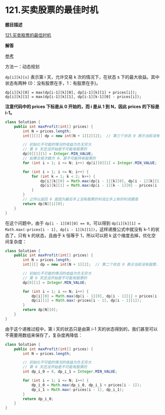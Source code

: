 # 121.买卖股票的最佳时机

**题目描述**

[121.买卖股票的最佳时机](https://leetcode-cn.com/problems/best-time-to-buy-and-sell-stock/)

**解答**

[参考](https://leetcode-cn.com/problems/best-time-to-buy-and-sell-stock-with-cooldown/solution/yi-ge-fang-fa-tuan-mie-6-dao-gu-piao-wen-ti-by-lab/)

方法一：动态规划

`dp[i][k][s]` 表示第 i 天，允许交易 k 次的情况下，在状态 s 下的最大收益。其中状态有两种 {0：没有股票在手，1：有股票在手}。

```
dp[i][k][0] = max(dp[i-1][k][0], dp[i-1][k][1] + prices[i]);
dp[i][k][1] = max(dp[i-1][k][1], dp[i-1][k-1][0] - prices[i]);
```

**注意代码中的 prices 下标是从 0 开始的，而 i 是从 1 到 N，因此 prices 的下标是 i-1。**

```java
class Solution {
    public int maxProfit(int[] prices) {
        int N = prices.length;
        int[][][] dp = new int[N + 1][2][2];  // 第三个状态 0 表示当前没有股票，1 表示当前有股票

        // 初始化不可能的情况的收益为负无穷大
        // 第 0 天还没开始是不可能有股票的
        dp[0][1][1] = Integer.MIN_VALUE;
        // 如果交易次数为 0，是不可能持有股票的
        for (int i = 1; i <= N; i++) dp[i][0][1] = Integer.MIN_VALUE;

        for (int i = 1; i <= N; i++) {
            for (int k = 1; k < 2; k++) {
                dp[i][k][0] = Math.max(dp[i - 1][k][0], dp[i - 1][k][1] + prices[i - 1]);
                dp[i][k][1] = Math.max(dp[i - 1][k - 1][0] - prices[i - 1], dp[i - 1][k][1]);
            }
        }
        // 之所以返回 0 是因为最后手上没有股票的利润比手上有的利润要高
        return dp[N][1][0];
    }
}
```

在这个问题中，由于 `dp[i - 1][0][0] == 0`，可以得到 `dp[i][k][1] = Math.max(-prices[i - 1], dp[i - 1][k][1])`，这样递推公式中就没有 k-1 的状态了，只有 k 的状态，且由于 k 恒等于 1，所以可以把 k 这个维度去掉，优化空间复杂度：

```java
class Solution {
    public int maxProfit(int[] prices) {
        int N = prices.length;
        int[][] dp = new int[N + 1][2];  // 第二个状态 0 表示当前没有股票，1 表示当前有股票

        // 初始化不可能的情况的收益为负无穷大
        // 第 0 天还没开始是不可能有股票的
        dp[0][1] = Integer.MIN_VALUE;

        for (int i = 1; i <= N; i++) {
            dp[i][0] = Math.max(dp[i - 1][0], dp[i - 1][1] + prices[i - 1]);
            dp[i][1] = Math.max(-prices[i - 1], dp[i - 1][1]);
        }
        return dp[N][0];
    }
}
```

由于这个递推过程中，第 i 天的状态只是由第 i-1 天的状态得到的，我们甚至可以不需要用数组来保存了，复杂度再降低：

```java
class Solution {
    public int maxProfit(int[] prices) {
        int N = prices.length;

        // 初始化不可能的情况的收益为负无穷大
        // 第 0 天还没开始是不可能有股票的
        int dp_i_0 = 0, dp_i_1 = Integer.MIN_VALUE;

        for (int i = 1; i <= N; i++) {
            dp_i_0 = Math.max(dp_i_0, dp_i_1 + prices[i - 1]);
            dp_i_1 = Math.max(-prices[i - 1], dp_i_1);
        }
        return dp_i_0;
    }
}
```